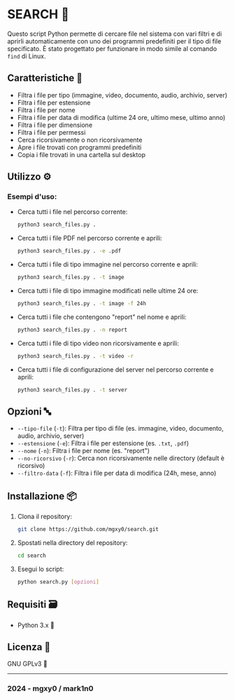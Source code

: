 # SEARCH 🔎

Questo script Python permette di cercare file nel sistema con vari filtri e di aprirli automaticamente con uno dei programmi predefiniti per il tipo di file specificato. È stato progettato per funzionare in modo simile al comando `find` di Linux.

## Caratteristiche 🩻

- Filtra i file per tipo (immagine, video, documento, audio, archivio, server)
- Filtra i file per estensione
- Filtra i file per nome
- Filtra i file per data di modifica (ultime 24 ore, ultimo mese, ultimo anno)
- Filtra i file per dimensione
- Filtra i file per permessi
- Cerca ricorsivamente o non ricorsivamente
- Apre i file trovati con programmi predefiniti
- Copia i file trovati in una cartella sul desktop

## Utilizzo ⚙️

### Esempi d'uso:

- Cerca tutti i file nel percorso corrente:
  ```sh
  python3 search_files.py .
  ```

- Cerca tutti i file PDF nel percorso corrente e aprili:
  ```sh
  python3 search_files.py . -e .pdf
  ```

- Cerca tutti i file di tipo immagine nel percorso corrente e aprili:
  ```sh
  python3 search_files.py . -t image
  ```

- Cerca tutti i file di tipo immagine modificati nelle ultime 24 ore:
  ```sh
  python3 search_files.py . -t image -f 24h
  ```

- Cerca tutti i file che contengono "report" nel nome e aprili:
  ```sh
  python3 search_files.py . -n report
  ```

- Cerca tutti i file di tipo video non ricorsivamente e aprili:
  ```sh
  python3 search_files.py . -t video -r
  ```

- Cerca tutti i file di configurazione del server nel percorso corrente e aprili:
  ```sh
  python3 search_files.py . -t server
  ```

## Opzioni 🔤

- `--tipo-file` (`-t`): Filtra per tipo di file (es. immagine, video, documento, audio, archivio, server)
- `--estensione` (`-e`): Filtra i file per estensione (es. `.txt`, `.pdf`)
- `--nome` (`-n`): Filtra i file per nome (es. "report")
- `--no-ricorsivo` (`-r`): Cerca non ricorsivamente nelle directory (default è ricorsivo)
- `--filtro-data` (`-f`): Filtra i file per data di modifica (24h, mese, anno)

## Installazione 📦

1. Clona il repository:
   ```sh
   git clone https://github.com/mgxy0/search.git
   ```
2. Spostati nella directory del repository:
   ```sh
   cd search
   ```
3. Esegui lo script:
   ```sh
   python search.py [opzioni]
   ```

## Requisiti 🗃️

- Python 3.x 🐍

## Licenza 📄

GNU GPLv3 🐃

----------------------------------------------------------------------------------------------------------------------------------------------------------------------------------------------------------------------------------------------------------------------------------------------------

### 2024 - mgxy0 / mark1n0
